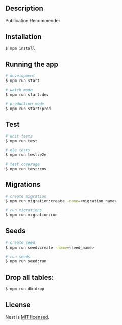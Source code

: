 ## Description

Publication Recommender

## Installation

```bash
$ npm install
```

## Running the app

```bash
# development
$ npm run start

# watch mode
$ npm run start:dev

# production mode
$ npm run start:prod
```

## Test

```bash
# unit tests
$ npm run test

# e2e tests
$ npm run test:e2e

# test coverage
$ npm run test:cov
```

## Migrations

```bash
# create migration
$ npm run migration:create -name=<migration_name>

# run migrations
$ npm run migration:run
```

## Seeds

```bash
# create seed
$ npm run seed:create -name=<seed_name>

# run seeds
$ npm run seed:run
```

## Drop all tables:

```bash
$ npm run db:drop
```

## License

Nest is [MIT licensed](LICENSE).
